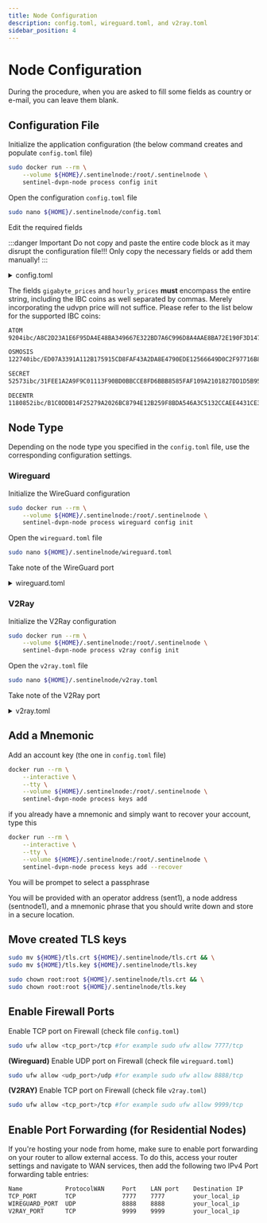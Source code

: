 ```yaml
---
title: Node Configuration
description: config.toml, wireguard.toml, and v2ray.toml
sidebar_position: 4
---
```


# Node Configuration

During the procedure, when you are asked to fill some fields as country or e-mail, you can leave them blank.

## Configuration File

Initialize the application configuration (the below command creates and populate `config.toml` file)

```bash
sudo docker run --rm \
    --volume ${HOME}/.sentinelnode:/root/.sentinelnode \
    sentinel-dvpn-node process config init
```

Open the configuration `config.toml` file

```bash
sudo nano ${HOME}/.sentinelnode/config.toml
```

Edit the required fields

:::danger Important
Do not copy and paste the entire code block as it may disrupt the configuration file!!! Only copy the necessary fields or add them manually!
:::

<details>
<summary>config.toml</summary>
<p>

```bash
[chain]
# Gas limit to set per transaction
gas = 200000

# Gas adjustment factor
gas_adjustment = 1.05

# Gas prices to determine the transaction fee
gas_prices = "0.1udvpn"

# The network chain ID
id = "sentinelhub-2"

# Comma separated Tendermint RPC addresses for the chain
rpc_addresses = "https://rpc.sentinel.co:443,https://rpc.sentinel.quokkastake.io:443,https://rpc.trinityvalidator.com:443"
# Find below some alternative ones
# https://rpc.mathnodes.com:443
# https://rpc-sentinel.whispernode.com:443
# https://rpc.sentinel.chaintools.tech:443
# https://sentinel-rpc.publicnode.com:443

# Timeout seconds for querying the data from the RPC server
rpc_query_timeout = 10

# Timeout seconds for broadcasting the transaction through RPC server
rpc_tx_timeout = 30

# Calculate the transaction fee by simulating it
simulate_and_execute = true

[handshake]
# Enable Handshake DNS resolver (if you use v2ray set enable = false)
enable = true

# Number of peers
peers = 8

[keyring]
# Underlying storage mechanism for keys
backend = "file"
# To run the node with autorestart function, write the word "test". Alternatively, you can use the word "file"

# Name of the key with which to sign
from = "operator"
# replace "operator" with your preferred name, but ensure that the value is NOT left empty

[node]
# Time interval between each set_sessions operation
interval_set_sessions = "10s"

# Time interval between each update_sessions transaction
interval_update_sessions = "1h55m0s"

# Time interval between each set_status transaction
interval_update_status = "55m0s"

# IPv4 address to replace the public IPv4 address with
ipv4_address = ""

# API listen-address (tcp port)
listen_on = "0.0.0.0:<tcp_port>" #for example 0.0.0.0:7777
# this is the TCP port. You can change and ensure to write it down as needed for later use

# Name of the node (replace "your_node_name" with your desired name)
moniker = "your_node_name"

# Prices for one gigabyte of bandwidth provided
gigabyte_prices = "52573ibc/31FEE1A2A9F9C01113F90BD0BBCCE8FD6BBB8585FAF109A2101827DD1D5B95B8,9204ibc/A8C2D23A1E6F95DA4E48BA349667E322BD7A6C996D8A4AAE8BA72E190F3D1477,1180852ibc/B1C0DDB14F25279A2026BC8794E12B259F8BDA546A3C5132CCAEE4431CE36783,122740ibc/ED07A3391A112B175915CD8FAF43A2DA8E4790EDE12566649D0C2F97716B8518,15342624udvpn"

#######################################################################################
### IMPORTANT: for Hourly Prices, select the UDVPN price based on your node location ###
#######################################################################################

# Prices for one hour (VPS Node)
hourly_prices = "18480ibc/31FEE1A2A9F9C01113F90BD0BBCCE8FD6BBB8585FAF109A2101827DD1D5B95B8,770ibc/A8C2D23A1E6F95DA4E48BA349667E322BD7A6C996D8A4AAE8BA72E190F3D1477,1871892ibc/B1C0DDB14F25279A2026BC8794E12B259F8BDA546A3C5132CCAEE4431CE36783,18897ibc/ED07A3391A112B175915CD8FAF43A2DA8E4790EDE12566649D0C2F97716B8518,4160000udvpn"

# Prices for one hour (Residential Node)
hourly_prices = "18480ibc/31FEE1A2A9F9C01113F90BD0BBCCE8FD6BBB8585FAF109A2101827DD1D5B95B8,770ibc/A8C2D23A1E6F95DA4E48BA349667E322BD7A6C996D8A4AAE8BA72E190F3D1477,1871892ibc/B1C0DDB14F25279A2026BC8794E12B259F8BDA546A3C5132CCAEE4431CE36783,18897ibc/ED07A3391A112B175915CD8FAF43A2DA8E4790EDE12566649D0C2F97716B8518,13700000udvpn"

# Public URL of the node
remote_url = "https://<ip_node>:<tcp_port>"
# replace ip_node with your host ip and tcp_port with 7777
# example: https://123.456.78.90:7777

# Type of node (you can choose between wireguard and v2ray)
type = "wireguard"

# Limit max number of concurrent peers
[qos]
max_peers = 250
```

</p>
</details>

The fields `gigabyte_prices` and `hourly_prices` **must** encompass the entire string, including the IBC coins as well separated by commas. Merely incorporating the udvpn price will not suffice. Please refer to the list below for the supported IBC coins:

```bash
ATOM
9204ibc/A8C2D23A1E6F95DA4E48BA349667E322BD7A6C996D8A4AAE8BA72E190F3D1477

OSMOSIS
122740ibc/ED07A3391A112B175915CD8FAF43A2DA8E4790EDE12566649D0C2F97716B8518

SECRET
52573ibc/31FEE1A2A9F9C01113F90BD0BBCCE8FD6BBB8585FAF109A2101827DD1D5B95B8

DECENTR
1180852ibc/B1C0DDB14F25279A2026BC8794E12B259F8BDA546A3C5132CCAEE4431CE36783
```

## Node Type

Depending on the node type you specified in the `config.toml` file, use the corresponding configuration settings.

### Wireguard

Initialize the WireGuard configuration

```bash
sudo docker run --rm \
    --volume ${HOME}/.sentinelnode:/root/.sentinelnode \
    sentinel-dvpn-node process wireguard config init
```

Open the `wireguard.toml` file

```bash
sudo nano ${HOME}/.sentinelnode/wireguard.toml
```

Take note of the WireGuard port

<details>
<summary>wireguard.toml</summary>
<p>

```bash
# Name of the network interface
interface = "wg0"

# Port number to accept the incoming connections
listen_port = <wireguard_udp_port> #for example listen_port = 8888
# this is the WireGuard UDP port, you can change it and write it down as you need it later

# Server private key
private_key = "TwkdSO6cax3Sbo06mvmMyd2X452usVeVDTK/hdkfOmI="
```

</p>
</details>

### V2Ray

Initialize the V2Ray configuration

```bash
sudo docker run --rm \
    --volume ${HOME}/.sentinelnode:/root/.sentinelnode \
    sentinel-dvpn-node process v2ray config init
```

Open the `v2ray.toml` file

```bash
sudo nano ${HOME}/.sentinelnode/v2ray.toml
```

Take note of the V2Ray port

<details>
<summary>v2ray.toml</summary>
<p>

```bash
[vmess]
# Port number to accept the incoming connections
listen_port = <v2ray_tcp_port> #for example 9999
# this is the V2Ray TCP port, you can change it and write it down as you need it later

# Name of the transport protocol
transport = "grpc"
```

</p>
</details>

## Add a Mnemonic

Add an account key (the one in `config.toml` file)

```bash
docker run --rm \
    --interactive \
    --tty \
    --volume ${HOME}/.sentinelnode:/root/.sentinelnode \
    sentinel-dvpn-node process keys add
```

if you already have a mnemonic and simply want to recover your account, type this

```bash
docker run --rm \
    --interactive \
    --tty \
    --volume ${HOME}/.sentinelnode:/root/.sentinelnode \
    sentinel-dvpn-node process keys add --recover
```

You will be prompet to select a passphrase

You will be provided with an operator address (sent1), a node address (sentnode1), and a mnemonic phrase that you should write down and store in a secure location.

## Move created TLS keys

```bash
sudo mv ${HOME}/tls.crt ${HOME}/.sentinelnode/tls.crt && \
sudo mv ${HOME}/tls.key ${HOME}/.sentinelnode/tls.key

sudo chown root:root ${HOME}/.sentinelnode/tls.crt && \
sudo chown root:root ${HOME}/.sentinelnode/tls.key
```

## Enable Firewall Ports

Enable TCP port on Firewall (check file `config.toml`)

```bash
sudo ufw allow <tcp_port>/tcp #for example sudo ufw allow 7777/tcp
```

**(Wireguard)** Enable UDP port on Firewall (check file `wireguard.toml`)

```bash
sudo ufw allow <udp_port>/udp #for example sudo ufw allow 8888/tcp
```

**(V2RAY)** Enable TCP port on Firewall (check file `v2ray.toml`)

```bash
sudo ufw allow <tcp_port>/tcp #for example sudo ufw allow 9999/tcp
```

## Enable Port Forwarding (for Residential Nodes)

If you're hosting your node from home, make sure to enable port forwarding on your router to allow external access. To do this, access your router settings and navigate to WAN services, then add the following two IPv4 Port forwarding table entries:

```bash
Name            ProtocolWAN     Port    LAN port    Destination IP
TCP_PORT        TCP             7777    7777        your_local_ip
WIREGUARD_PORT  UDP             8888    8888        your_local_ip
V2RAY_PORT      TCP             9999    9999        your_local_ip
```
